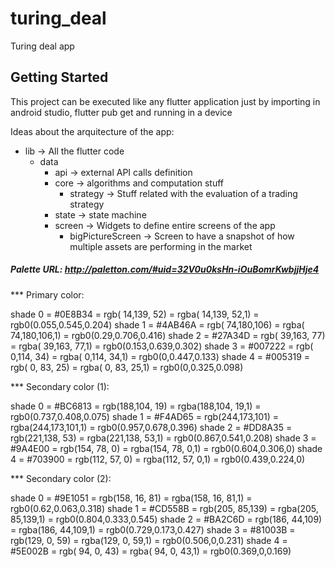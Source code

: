 # turing_deal

Turing deal app

## Getting Started

This project can be executed like any flutter application just by importing in android studio, flutter pub get and running in a device

Ideas about the arquitecture of the app:

- lib -> All the flutter code
    - data
        - api -> external API calls definition
        - core -> algorithms and computation stuff
            - strategy -> Stuff related with the evaluation of a trading strategy
        - state -> state machine
        - screen -> Widgets to define entire screens of the app
            - bigPictureScreen ->  Screen to have a snapshot of how multiple assets are performing in the market  

#####  Palette URL: http://paletton.com/#uid=32V0u0ksHn-iOuBomrKwbjjHje4
*** Primary color:

   shade 0 = #0E8B34 = rgb( 14,139, 52) = rgba( 14,139, 52,1) = rgb0(0.055,0.545,0.204)
   shade 1 = #4AB46A = rgb( 74,180,106) = rgba( 74,180,106,1) = rgb0(0.29,0.706,0.416)
   shade 2 = #27A34D = rgb( 39,163, 77) = rgba( 39,163, 77,1) = rgb0(0.153,0.639,0.302)
   shade 3 = #007222 = rgb(  0,114, 34) = rgba(  0,114, 34,1) = rgb0(0,0.447,0.133)
   shade 4 = #005319 = rgb(  0, 83, 25) = rgba(  0, 83, 25,1) = rgb0(0,0.325,0.098)

*** Secondary color (1):

   shade 0 = #BC6813 = rgb(188,104, 19) = rgba(188,104, 19,1) = rgb0(0.737,0.408,0.075)
   shade 1 = #F4AD65 = rgb(244,173,101) = rgba(244,173,101,1) = rgb0(0.957,0.678,0.396)
   shade 2 = #DD8A35 = rgb(221,138, 53) = rgba(221,138, 53,1) = rgb0(0.867,0.541,0.208)
   shade 3 = #9A4E00 = rgb(154, 78,  0) = rgba(154, 78,  0,1) = rgb0(0.604,0.306,0)
   shade 4 = #703900 = rgb(112, 57,  0) = rgba(112, 57,  0,1) = rgb0(0.439,0.224,0)

*** Secondary color (2):

   shade 0 = #9E1051 = rgb(158, 16, 81) = rgba(158, 16, 81,1) = rgb0(0.62,0.063,0.318)
   shade 1 = #CD558B = rgb(205, 85,139) = rgba(205, 85,139,1) = rgb0(0.804,0.333,0.545)
   shade 2 = #BA2C6D = rgb(186, 44,109) = rgba(186, 44,109,1) = rgb0(0.729,0.173,0.427)
   shade 3 = #81003B = rgb(129,  0, 59) = rgba(129,  0, 59,1) = rgb0(0.506,0,0.231)
   shade 4 = #5E002B = rgb( 94,  0, 43) = rgba( 94,  0, 43,1) = rgb0(0.369,0,0.169)
    